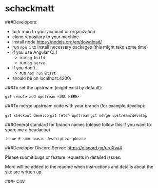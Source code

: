 # schackmatt

###Developers:

-   fork repo to your account or organization
-   clone repository to your machine
-   install node https://nodejs.org/en/download/
-   run `npm i` to install necessary packages (this might take some time)
-   if you use Angular CLI
    -   run `ng build`
    -   run `ng serve`
-   if you don't...
    -   run `npm run start`
-   should be on localhost:4200/

###To set the upstream (might exist by default):

`git remote add upstream <URL HERE>`

###To merge upstream code with your branch (for example develop):

`git checkout develop`
`git fetch upstream`
`git merge upstream/develop`

###General standard for branch names (please follow this if you want to spare me a headache)

`issue-#-some-basic-descriptive-phrase`

###Developer Discord Server: https://discord.gg/uruXya4

Please submit bugs or feature requests in detailed issues.

More will be added to the readme when instructions and details about the site are written up.

###- CIW
